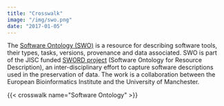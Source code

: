 ```yaml
---
title: "Crosswalk"
image: "/img/swo.png"
date: "2017-01-05"
---
```


The [Software Ontology (SWO)](http://theswo.sourceforge.net/) is a resource for describing software tools, their types, tasks, versions, provenance and data associated.
SWO is part of the JISC funded [SWORD project](https://www.software.ac.uk/blog/sword-software-ontology-research-description) (Software Ontology for Resource Description), an inter-disciplinary effort to capture software descriptions used in the preservation of data.
The work is a collaboration between the European Bioinformatics Institute and the University of Manchester.

{{< crosswalk name="Software Ontology" >}}
